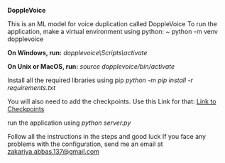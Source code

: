 
**DoppleVoice**

This is an ML model for voice duplication called DoppleVoice
To run the application, make a virtual environment using python:
~ python -m venv dopplevoice

**On Windows, run:**
*dopplevoice\Scripts\activate*

**On Unix or MacOS, run:**
*source dopplevoice/bin/activate*

Install all the required libraries using pip 
*python -m pip install -r requirements.txt*

You will also need to add the checkpoints.
Use this Link for that: [Link to Checkpoints](https://drive.google.com/drive/folders/1IJzBNG95gH-F8_Ubc6bXYAal7D3cRns0?usp=sharing)


run the application using 
*python server.py*

Follow all the instructions in the steps and good luck
If you face any problems with the configuration, send me an email at zakariya.abbas.137@gmail.com
